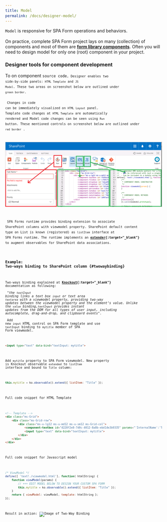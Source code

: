 ```yaml
---
title: Model
permalink: /docs/designer-model/
---
```

<code>Model</code> is responsive for SPA Form operations and behaviors. 
<br/>
<br/>
On practice, complete SPA Form project lays on many (collection) of components and most of them are <b>[form library components](/docs/designer-syslibrary/#syscomponents)</b>. Often you will need to design model for only one (root) component in your project. 

### Designer tools for component development
To on component <code/>source code<code>, Designer enables two side-by-side panels: <code>HTML Template</code> and <code>JS Model</code>.  These two areas on screenshot below are outlined under <code class="option">green border</code>.
<br/>
<br/>
Changes in code can be immediately visualized on <code>HTML Layout</code> panel. Template code changes at <code>HTML Template</code> are automatically rendered and Model code changes can be seen using <code>Run</code> button. These mentioned controls on screenshot below are outlined under <code class="project">red border</code> . 
<br/>
<br/> 
![Image of Ribbon Model](/img/form-ribbon-model.png)
<br/>
<br/>
SPA Forms runtime provides binding extension to associate SharePoint columns with viewmodel property. SharePoint default content type on List is known (registered) as <code>listItem</code> interface at SPA Forms runtime. The runtime implements an <b>[extender](http://knockoutjs.com/documentation/extenders.html){:target="_blank"}</b> to augment observables for SharePoint data associations. 

### Example: Two-ways binding to SharePoint column {#twowaybinding}

Two-ways binding explained at <b>[Knockout](http://knockoutjs.com/documentation/textinput-binding.html){:target="_blank"}</b> documentation as following:
<br/>
<br/>
"<i>the <code>textInput</code> binding links a text box <code>input</code> or text area <code>textarea</code> with a viewmodel property, providing two-way updates between the viewmodel property and the element’s value. Unlike the <code>value</code> binding,<code>textInput</code> provides instant updates from the DOM for all types of user input, including autocomplete, drag-and-drop, and clipboard events</i>".
<br/>
<br/>
Add new <code>input</code> HTML control on SPA Form template and use <code>textInput</code> binding to <code>mytitle</code> member of SPA Form viewmodel. 
```html
<input type="text" data-bind="textInput: mytitle">
```
Add <code>mytitle</code> property to SPA Form viewmodel. New property is Knockout observable <code>extended</code> to <code>listItem</code> interface and bound to <code>Title</code> column:
```javascript
this.mytitle = ko.observable().extend({ listItem: "Title" });
```
Full code snippet for HTML Template
```html
<!-- Template -->
<div class="ms-Grid">
    <div class="ms-Grid-row">
        <div class="ms-u-lg12 ms-u-md12 ms-u-sm12 ms-Grid-col">
            <component-textbox id="4228f2e8-7d0c-4012-8a8b-ebd14e3b9335" params="'InternalName':'Title','Title':'Title','Description':'','MaxLength':255,'DefaultValue':null,'FieldTypeKind':2,'ReadOnlyField':false,'Required':true" class=""></component-textbox>
            <input type="text" data-bind="textInput: mytitle"> 
        </div>
    </div>
</div>
```
Full code snippet for Javascript model
```javascript
/* ViewModel */
define([ 'text!./viewmodel.html'], function( htmlString) {
    function viewModel(params) {
        // +++ EDIT MODEL BELOW TO DESIGN YOUR CUSTOM SPA FORM
        this.mytitle = ko.observable().extend({ listItem: "Title" });
    }
    return { viewModel: viewModel, template: htmlString };
});
```
Result in action:
![Image of Two-Way Binding](/img/designer-model.gif)
<br/>


